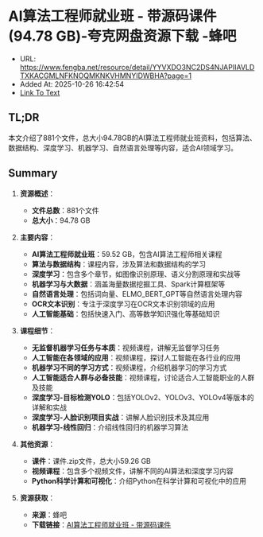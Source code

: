 # AI算法工程师就业班 - 带源码课件(94.78 GB)-夸克网盘资源下载 -蜂吧
- URL: https://www.fengba.net/resource/detail/YYVXDO3NC2DS4NJAPIIAVLDTXKACGMLNFKNOQMKNKVHMNYIDWBHA?page=1
- Added At: 2025-10-26 16:42:54
- [Link To Text](2025-10-26-ai算法工程师就业班---带源码课件(94.78-gb)-夸克网盘资源下载--蜂吧_raw.md)

## TL;DR
本文介绍了881个文件，总大小94.78GB的AI算法工程师就业班资料，包括算法、数据结构、深度学习、机器学习、自然语言处理等内容，适合AI领域学习。

## Summary
1. **资源概述**：
   - **文件总数**：881个文件
   - **总大小**：94.78 GB

2. **主要内容**：
   - **AI算法工程师就业班**：59.52 GB，包含AI算法工程师相关课程
   - **算法与数据结构**：课程内容，涉及算法和数据结构的学习
   - **深度学习**：包含多个章节，如图像识别原理、语义分割原理和实战等
   - **机器学习与大数据**：涵盖海量数据挖掘工具、Spark计算框架等
   - **自然语言处理**：包括词向量、ELMO_BERT_GPT等自然语言处理内容
   - **OCR文本识别**：专注于深度学习在OCR文本识别领域的应用
   - **人工智能基础**：包括快速入门、高等数学知识强化等基础知识

3. **课程细节**：
   - **无监督机器学习任务与本质**：视频课程，讲解无监督学习任务
   - **人工智能在各领域的应用**：视频课程，探讨人工智能在各行业的应用
   - **机器学习不同的学习方式**：视频课程，介绍机器学习的学习方式
   - **人工智能适合人群与必备技能**：视频课程，讨论适合人工智能职业的人群及技能
   - **深度学习-目标检测YOLO**：包括YOLOv2、YOLOv3、YOLOv4等版本的详解和实战
   - **深度学习-人脸识别项目实战**：讲解人脸识别技术及其应用
   - **机器学习-线性回归**：介绍线性回归的机器学习算法

4. **其他资源**：
   - **课件**：课件.zip文件，总大小59.26 GB
   - **视频课程**：包含多个视频文件，讲解不同的AI算法和深度学习内容
   - **Python科学计算和可视化**：介绍Python在科学计算和可视化中的应用

5. **资源获取**：
   - **来源**：蜂吧
   - **下载链接**：[AI算法工程师就业班 - 带源码课件](https://www.fengba.net/resource/detail/YYVXDO3NC2DS4NJAPIIAVLDTXKACGMLNFKNOQMKNKVHMNYIDWBHA?page=1)
